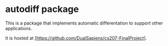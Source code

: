 # autodiff package

This is a package that implements automatic differentation to support other applications.

It is hosted at [https://github.com/DualSapiens/cs207-FinalProject].
